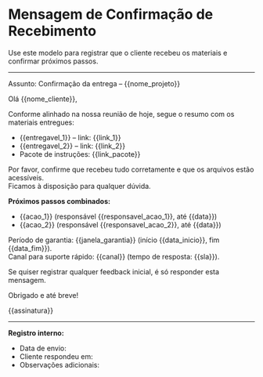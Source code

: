 # Mensagem de Confirmação de Recebimento

Use este modelo para registrar que o cliente recebeu os materiais e confirmar próximos passos.

---

Assunto: Confirmação da entrega – {{nome_projeto}}

Olá {{nome_cliente}},

Conforme alinhado na nossa reunião de hoje, segue o resumo com os materiais entregues:

- {{entregavel_1}} – link: {{link_1}}
- {{entregavel_2}} – link: {{link_2}}
- Pacote de instruções: {{link_pacote}}

Por favor, confirme que recebeu tudo corretamente e que os arquivos estão acessíveis.  
Ficamos à disposição para qualquer dúvida.

**Próximos passos combinados:**
- {{acao_1}} (responsável {{responsavel_acao_1}}, até {{data}})
- {{acao_2}} (responsável {{responsavel_acao_2}}, até {{data}})

Período de garantia: {{janela_garantia}} (início {{data_inicio}}, fim {{data_fim}}).  
Canal para suporte rápido: {{canal}} (tempo de resposta: {{sla}}).

Se quiser registrar qualquer feedback inicial, é só responder esta mensagem.

Obrigado e até breve!

{{assinatura}}

---

**Registro interno:**  
- Data de envio:  
- Cliente respondeu em:  
- Observações adicionais:
